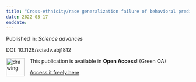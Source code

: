 ```yaml
---
title: "Cross-ethnicity/race generalization failure of behavioral prediction from resting-state functional connectivity."
date: 2022-03-17
enddate:
---
```


Published in: *Science advances*

DOI: 10.1126/sciadv.abj1812

<img src="https://upload.wikimedia.org/wikipedia/commons/thumb/7/77/Open_Access_logo_PLoS_transparent.svg/800px-Open_Access_logo_PLoS_transparent.svg.png" alt="drawing" width="50" align="left"/> &nbsp;&nbsp;&nbsp;This publication is available in **Open Access**! (Green OA)

&nbsp;&nbsp;&nbsp;[Access it freely here](https://orbi.uliege.be/bitstream/2268/289493/1/Li_et_al_2022_SA.pdf
)

